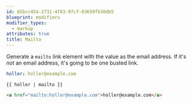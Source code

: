 ```yaml
---
id: 65bcc454-2731-4f83-97cf-03659fb38db5
blueprint: modifiers
modifier_types:
  - markup
attributes: true
title: Mailto
---
```

Generate a `mailto` link element with the value as the email address. If it's _not_ an email address, it's going to be one busted link.

```yaml
holler: holler@example.com
```

```
{{ holler | mailto }}
```

```html
<a href="mailto:holler@example.com">holler@example.com</a>
```
